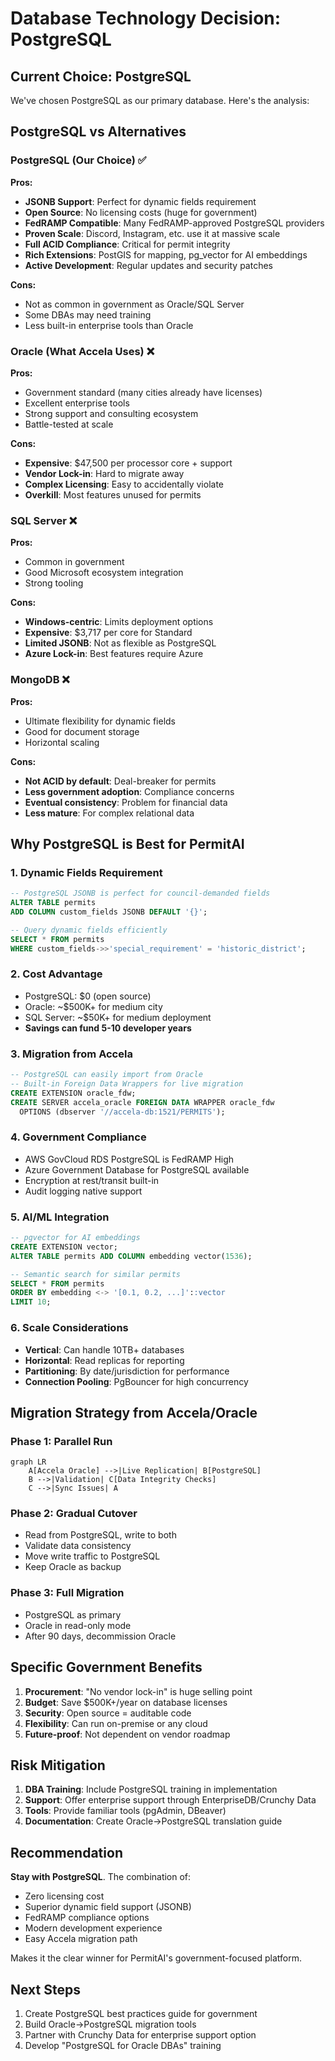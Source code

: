 # Database Technology Decision: PostgreSQL

## Current Choice: PostgreSQL

We've chosen PostgreSQL as our primary database. Here's the analysis:

## PostgreSQL vs Alternatives

### PostgreSQL (Our Choice) ✅
**Pros:**
- **JSONB Support**: Perfect for dynamic fields requirement
- **Open Source**: No licensing costs (huge for government)
- **FedRAMP Compatible**: Many FedRAMP-approved PostgreSQL providers
- **Proven Scale**: Discord, Instagram, etc. use it at massive scale
- **Full ACID Compliance**: Critical for permit integrity
- **Rich Extensions**: PostGIS for mapping, pg_vector for AI embeddings
- **Active Development**: Regular updates and security patches

**Cons:**
- Not as common in government as Oracle/SQL Server
- Some DBAs may need training
- Less built-in enterprise tools than Oracle

### Oracle (What Accela Uses) ❌
**Pros:**
- Government standard (many cities already have licenses)
- Excellent enterprise tools
- Strong support and consulting ecosystem
- Battle-tested at scale

**Cons:**
- **Expensive**: $47,500 per processor core + support
- **Vendor Lock-in**: Hard to migrate away
- **Complex Licensing**: Easy to accidentally violate
- **Overkill**: Most features unused for permits

### SQL Server ❌
**Pros:**
- Common in government
- Good Microsoft ecosystem integration
- Strong tooling

**Cons:**
- **Windows-centric**: Limits deployment options
- **Expensive**: $3,717 per core for Standard
- **Limited JSONB**: Not as flexible as PostgreSQL
- **Azure Lock-in**: Best features require Azure

### MongoDB ❌
**Pros:**
- Ultimate flexibility for dynamic fields
- Good for document storage
- Horizontal scaling

**Cons:**
- **Not ACID by default**: Deal-breaker for permits
- **Less government adoption**: Compliance concerns
- **Eventual consistency**: Problem for financial data
- **Less mature**: For complex relational data

## Why PostgreSQL is Best for PermitAI

### 1. **Dynamic Fields Requirement**
```sql
-- PostgreSQL JSONB is perfect for council-demanded fields
ALTER TABLE permits 
ADD COLUMN custom_fields JSONB DEFAULT '{}';

-- Query dynamic fields efficiently
SELECT * FROM permits 
WHERE custom_fields->>'special_requirement' = 'historic_district';
```

### 2. **Cost Advantage**
- PostgreSQL: $0 (open source)
- Oracle: ~$500K+ for medium city
- SQL Server: ~$50K+ for medium deployment
- **Savings can fund 5-10 developer years**

### 3. **Migration from Accela**
```sql
-- PostgreSQL can easily import from Oracle
-- Built-in Foreign Data Wrappers for live migration
CREATE EXTENSION oracle_fdw;
CREATE SERVER accela_oracle FOREIGN DATA WRAPPER oracle_fdw
  OPTIONS (dbserver '//accela-db:1521/PERMITS');
```

### 4. **Government Compliance**
- AWS GovCloud RDS PostgreSQL is FedRAMP High
- Azure Government Database for PostgreSQL available
- Encryption at rest/transit built-in
- Audit logging native support

### 5. **AI/ML Integration**
```sql
-- pgvector for AI embeddings
CREATE EXTENSION vector;
ALTER TABLE permits ADD COLUMN embedding vector(1536);

-- Semantic search for similar permits
SELECT * FROM permits
ORDER BY embedding <-> '[0.1, 0.2, ...]'::vector
LIMIT 10;
```

### 6. **Scale Considerations**
- **Vertical**: Can handle 10TB+ databases
- **Horizontal**: Read replicas for reporting
- **Partitioning**: By date/jurisdiction for performance
- **Connection Pooling**: PgBouncer for high concurrency

## Migration Strategy from Accela/Oracle

### Phase 1: Parallel Run
```mermaid
graph LR
    A[Accela Oracle] -->|Live Replication| B[PostgreSQL]
    B -->|Validation| C[Data Integrity Checks]
    C -->|Sync Issues| A
```

### Phase 2: Gradual Cutover
- Read from PostgreSQL, write to both
- Validate data consistency
- Move write traffic to PostgreSQL
- Keep Oracle as backup

### Phase 3: Full Migration
- PostgreSQL as primary
- Oracle in read-only mode
- After 90 days, decommission Oracle

## Specific Government Benefits

1. **Procurement**: "No vendor lock-in" is huge selling point
2. **Budget**: Save $500K+/year on database licenses
3. **Security**: Open source = auditable code
4. **Flexibility**: Can run on-premise or any cloud
5. **Future-proof**: Not dependent on vendor roadmap

## Risk Mitigation

1. **DBA Training**: Include PostgreSQL training in implementation
2. **Support**: Offer enterprise support through EnterpriseDB/Crunchy Data
3. **Tools**: Provide familiar tools (pgAdmin, DBeaver)
4. **Documentation**: Create Oracle->PostgreSQL translation guide

## Recommendation

**Stay with PostgreSQL**. The combination of:
- Zero licensing cost
- Superior dynamic field support (JSONB)
- FedRAMP compliance options
- Modern development experience
- Easy Accela migration path

Makes it the clear winner for PermitAI's government-focused platform.

## Next Steps

1. Create PostgreSQL best practices guide for government
2. Build Oracle->PostgreSQL migration tools
3. Partner with Crunchy Data for enterprise support option
4. Develop "PostgreSQL for Oracle DBAs" training